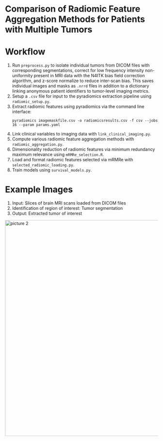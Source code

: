 # Comparison of Radiomic Feature Aggregation Methods for Patients with Multiple Tumors 

# Workflow

1. Run `preprocess.py` to isolate individual tumors from DICOM files with corresponding segmentations, correct for low 
frequency intensity non-uniformity present in MRI data with the N4ITK bias field correction algorithm, and z-score 
normalize to reduce inter-scan bias. This saves individual images and masks as `.nrrd` files in addition to a dictionary 
linking anonymous patient identifiers to tumor-level imaging metrics.
2. Setup a `.csv` file for input to the pyradiomics extraction pipeline using `radiomic_setup.py`.
3. Extract radiomic features using pyradiomics via the command line interface:
    ````
    pyradiomics imagemaskfile.csv -o radiomicsresults.csv -f csv --jobs 16 --param params.yaml
    ````
4. Link clinical variables to imaging data with `link_clinical_imaging.py`.
5. Compute various radiomic feature aggregation methods with `radiomic_aggregation.py`.
6. Dimensionality reduction of radiomic features via minimum redundancy maximum relevance using `mRMRe_selection.R`.
7. Load and format radiomic features selected via mRMRe with `selected_radiomic_loading.py`.
8. Train models using `survival_models.py`.

# Example Images
1. Input: Slices of brain MRI scans loaded from DICOM files
2. Identification of region of interest: Tumor segmentation
3. Output: Extracted tumor of interest

<img width="711" alt="picture 2" src="https://user-images.githubusercontent.com/51829815/97620085-6fe7a280-19f7-11eb-8a9c-a46526bddde3.png">
 

